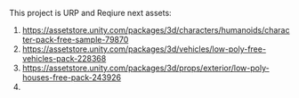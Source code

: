 This project is URP and Reqiure next assets:
1) https://assetstore.unity.com/packages/3d/characters/humanoids/character-pack-free-sample-79870
2) https://assetstore.unity.com/packages/3d/vehicles/low-poly-free-vehicles-pack-228368
3) https://assetstore.unity.com/packages/3d/props/exterior/low-poly-houses-free-pack-243926
4) 
